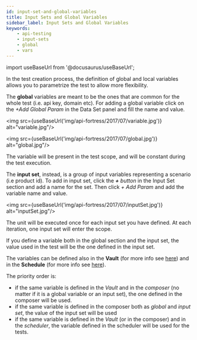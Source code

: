 ```yaml
---
id: input-set-and-global-variables
title: Input Sets and Global Variables
sidebar_label: Input Sets and Global Variables
keywords:
    - api-testing
    - input-sets
    - global
    - vars
---
```


import useBaseUrl from '@docusaurus/useBaseUrl';

In the test creation process, the definition of global and local variables allows you to parametrize the test to allow more flexibility.

The **global** variables are meant to be the ones that are common for the whole test (i.e. api key, domain etc). For adding a global variable click on the _+Add Global Param_ in the Data Set panel and fill the name and value.

<img src={useBaseUrl('img/api-fortress/2017/07/variable.jpg')} alt="variable.jpg"/>

<img src={useBaseUrl('img/api-fortress/2017/07/global.jpg')} alt="global.jpg"/>

The variable will be present in the test scope, and will be constant during the test execution.

The **input set**, instead, is a group of input variables representing a scenario (i.e product id). To add in input set, click the _**+** button_ in the Input Set section and add a name for the set. Then click _\+ Add Param_ and add the variable name and value.

<img src={useBaseUrl('img/api-fortress/2017/07/inputSet.jpg')} alt="inputSet.jpg"/>

The unit will be executed once for each input set you have defined. At each iteration, one input set will enter the scope.

If you define a variable both in the global section and the input set, the value used in the test will be the one defined in the input set.

The variables can be defined also in the **Vault** (for more info see [here](/api-testing/quick-start/the-vault)) and in the **Schedule** (for more info see [here](/api-testing/quick-start/schedule-a-test)).

The priority order is:

- if the same variable is defined in the _Vault_ and in the _composer_ (no matter if it is a global variable or an input set), the one defined in the composer will be used.
- if the same variable is defined in the composer both as _global_ and _input set_, the value of the input set will be used
- if the same variable is defined in the _Vault_ (or in the composer) and in the _scheduler_, the variable defined in the scheduler will be used for the tests.
